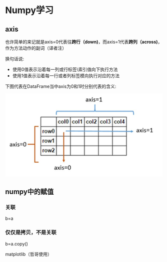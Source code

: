 # Numpy学习

## axis

也许简单的来记就是axis=0代表往**跨行（down)**，而axis=1代表**跨列（across)**，作为方法动作的副词（译者注）

换句话说:

- 使用0值表示沿着每一列或行标签\索引值向下执行方法
- 使用1值表示沿着每一行或者列标签模向执行对应的方法

下图代表在DataFrame当中axis为0和1时分别代表的含义:

![img](.\picture\12312313123)

## numpy中的赋值

### 关联

b=a

### 仅仅是拷贝，不是关联

b=a.copy()







matplotlib（哲哥使用）